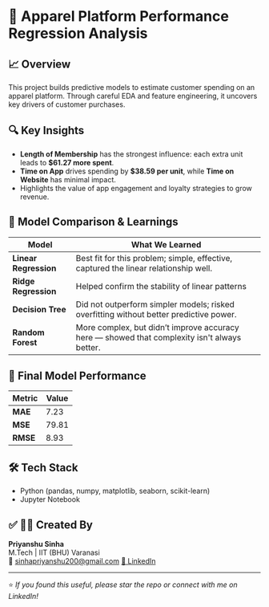 # 👘 Apparel Platform Performance Regression Analysis

## 📈 Overview
This project builds predictive models to estimate customer spending on an apparel platform. Through careful EDA and feature engineering, it uncovers key drivers of customer purchases.

## 🔍 Key Insights
- **Length of Membership** has the strongest influence: each extra unit leads to **$61.27 more spent**.
- **Time on App** drives spending by **$38.59 per unit**, while **Time on Website** has minimal impact.
- Highlights the value of app engagement and loyalty strategies to grow revenue.

## 🤖 Model Comparison & Learnings
| Model                | What We Learned                                  |
|-----------------------|-------------------------------------------------|
| **Linear Regression** | Best fit for this problem; simple, effective, captured the linear relationship well. |
| **Ridge Regression**  | Helped confirm the stability of linear patterns |
| **Decision Tree**     | Did not outperform simpler models; risked overfitting without better predictive power. |
| **Random Forest**     | More complex, but didn’t improve accuracy here — showed that complexity isn't always better. |

## 🚀 Final Model Performance
| Metric | Value |
|--------|-------|
| **MAE** | 7.23 |
| **MSE** | 79.81 |
| **RMSE** | 8.93 |



## 🛠 Tech Stack
- Python (pandas, numpy, matplotlib, seaborn, scikit-learn)
- Jupyter Notebook

## ✅ 🧑‍💻 Created By
**Priyanshu Sinha**  
M.Tech | IIT (BHU) Varanasi  
📧  sinhapriyanshu200@gmail.com
[🔗 LinkedIn](https://www.linkedin.com/in/sinhapriyanshu200/)

---

⭐ *If you found this useful, please star the repo or connect with me on LinkedIn!*
